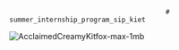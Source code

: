                                            # summer_internship_program_sip_kiet

   ![AcclaimedCreamyKitfox-max-1mb](https://user-images.githubusercontent.com/65655892/134227410-fe35bf38-5990-4a99-8c47-add4c50238ff.gif)

